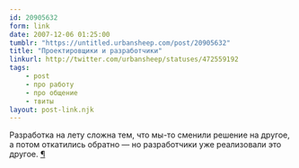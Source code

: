 ```yaml
---
id: 20905632
form: link
date: 2007-12-06 01:25:00
tumblr: "https://untitled.urbansheep.com/post/20905632"
title: "Проектировщики и разработчики"
linkurl: http://twitter.com/urbansheep/statuses/472559192
tags:
    - post
    - про работу
    - про общение
    - твиты
layout: post-link.njk
---
```

<p>Разработка на лету сложна тем, что мы-то сменили решение на другое, а потом откатились обратно — но разработчики уже реализовали это другое. <a href="http://twitter.com/urbansheep/statuses/472559192">¶</a></p>
